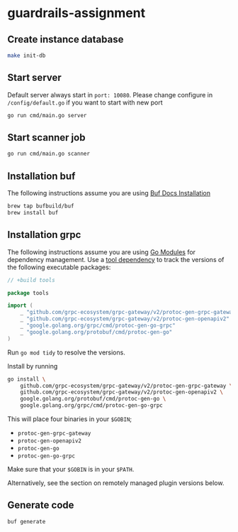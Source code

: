 # guardrails-assignment

## Create instance database
```sh
make init-db
```

## Start server
Default server always start in `port: 10080`. Please change configure in `/config/default.go` if you want to start with new port
```sh
go run cmd/main.go server
```

## Start scanner job
```sh
go run cmd/main.go scanner
```

## Installation buf
The following instructions assume you are using [Buf Docs Installation](https://docs.buf.build/installation)
```sh
brew tap bufbuild/buf
brew install buf
```


## Installation grpc

The following instructions assume you are using
[Go Modules](https://github.com/golang/go/wiki/Modules) for dependency
management. Use a
[tool dependency](https://github.com/golang/go/wiki/Modules#how-can-i-track-tool-dependencies-for-a-module)
to track the versions of the following executable packages:

```go
// +build tools

package tools

import (
    _ "github.com/grpc-ecosystem/grpc-gateway/v2/protoc-gen-grpc-gateway"
    _ "github.com/grpc-ecosystem/grpc-gateway/v2/protoc-gen-openapiv2"
    _ "google.golang.org/grpc/cmd/protoc-gen-go-grpc"
    _ "google.golang.org/protobuf/cmd/protoc-gen-go"
)
```

Run `go mod tidy` to resolve the versions.

Install by running
```sh
go install \
    github.com/grpc-ecosystem/grpc-gateway/v2/protoc-gen-grpc-gateway \
    github.com/grpc-ecosystem/grpc-gateway/v2/protoc-gen-openapiv2 \
    google.golang.org/protobuf/cmd/protoc-gen-go \
    google.golang.org/grpc/cmd/protoc-gen-go-grpc
```

This will place four binaries in your `$GOBIN`;

- `protoc-gen-grpc-gateway`
- `protoc-gen-openapiv2`
- `protoc-gen-go`
- `protoc-gen-go-grpc`

Make sure that your `$GOBIN` is in your `$PATH`.

Alternatively, see the section on remotely managed plugin versions below.

## Generate code

```sh
buf generate
```